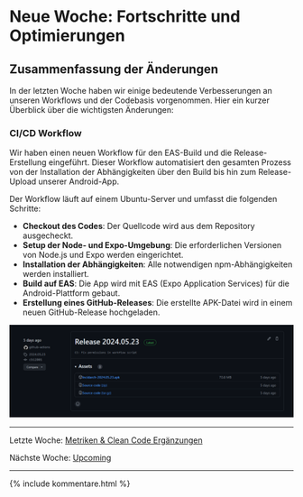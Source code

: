 # Neue Woche: Fortschritte und Optimierungen

## Zusammenfassung der Änderungen

In der letzten Woche haben wir einige bedeutende Verbesserungen an unseren Workflows und der Codebasis vorgenommen. Hier ein kurzer Überblick über die wichtigsten Änderungen:

### CI/CD Workflow

Wir haben einen neuen Workflow für den EAS-Build und die Release-Erstellung eingeführt. Dieser Workflow automatisiert den gesamten Prozess von der Installation der Abhängigkeiten über den Build bis hin zum Release-Upload unserer Android-App. 

Der Workflow läuft auf einem Ubuntu-Server und umfasst die folgenden Schritte:
- **Checkout des Codes**: Der Quellcode wird aus dem Repository ausgecheckt.
- **Setup der Node- und Expo-Umgebung**: Die erforderlichen Versionen von Node.js und Expo werden eingerichtet.
- **Installation der Abhängigkeiten**: Alle notwendigen npm-Abhängigkeiten werden installiert.
- **Build auf EAS**: Die App wird mit EAS (Expo Application Services) für die Android-Plattform gebaut.
- **Erstellung eines GitHub-Releases**: Die erstellte APK-Datei wird in einem neuen GitHub-Release hochgeladen.

![Release Build](../images/release-build.png)

---

Letzte Woche: [Metriken & Clean Code Ergänzungen](16_Metriken.md)

Nächste Woche: [Upcoming]()

---

{% include kommentare.html %}
